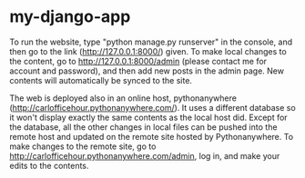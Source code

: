 # my-django-app

To run the website, type "python manage.py runserver" in the console, and then go to the link (http://127.0.0.1:8000/) given.
To make local changes to the content, go to http://127.0.0.1:8000/admin (please contact me for account and password), and then
add new posts in the admin page. New contents will automatically be synced to the site. 

The web is deployed also in an online host, pythonanywhere (http://carlofficehour.pythonanywhere.com/). It uses a different database so it won't display exactly the same contents as the local host did. Except for the database, all the other changes in local files can be pushed into the remote host and updated on the remote site hosted by Pythonanywhere. 
To make changes to the remote site, go to http://carlofficehour.pythonanywhere.com/admin, log in, and make your edits to the contents.

